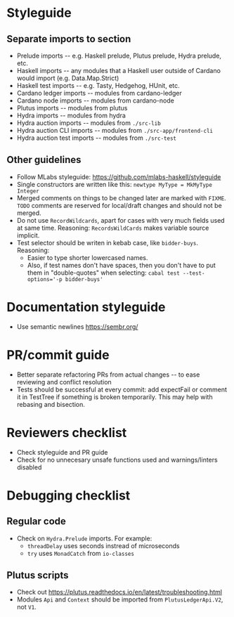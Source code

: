 # Styleguide

## Separate imports to section

* Prelude imports -- e.g. Haskell prelude, Plutus prelude, Hydra prelude, etc.
* Haskell imports -- any modules that a Haskell user outside of Cardano would import
  (e.g. Data.Map.Strict)
* Haskell test imports -- e.g. Tasty, Hedgehog, HUnit, etc.
* Cardano ledger imports -- modules from cardano-ledger
* Cardano node imports -- modules from cardano-node
* Plutus imports -- modules from plutus
* Hydra imports -- modules from hydra
* Hydra auction imports -- modules from `./src-lib`
* Hydra auction CLI imports -- modules from `./src-app/frontend-cli`
* Hydra auction test imports -- modules from `./src-test`

## Other guidelines

* Follow MLabs styleguide: https://github.com/mlabs-haskell/styleguide
* Single constructors are written like this:
  `newtype MyType = MkMyType Integer`
* Merged comments on things to be changed later are marked with `FIXME`.
  `TODO` comments are reserved for local/draft changes and should not be merged.
* Do not use `RecordWildcards`,
  apart for cases with very much fields used at same time.
  Reasoning: `RecordsWildCards` makes variable source implicit.
* Test selector should be writen in kebab case, like `bidder-buys`.
  Reasoning:
    * Easier to type shorter lowercased names.
    * Also, if test names don't have spaces,
    then you don't have to put them in "double-quotes" when selecting:
    `cabal test --test-options='-p bidder-buys'`

# Documentation styleguide

* Use semantic newlines https://sembr.org/

# PR/commit guide

* Better separate refactoring PRs from actual changes
  -- to ease reviewing and conflict resolution
* Tests should be successful at every commit:
  add expectFail or comment it in TestTree if something is broken temporarily.
  This may help with rebasing and bisection.

# Reviewers checklist

* Check styleguide and PR guide
* Check for no unnecesary unsafe functions used and warnings/linters disabled

# Debugging checklist

## Regular code

* Check on `Hydra.Prelude` imports. For example:
  * `threadDelay` uses seconds instread of microseconds
  * `try` uses `MonadCatch` from `io-classes`

## Plutus scripts

* Check out https://plutus.readthedocs.io/en/latest/troubleshooting.html
* Modules `Api` and `Context` should be imported from `PlutusLedgerApi.V2`,
  not `V1`.
